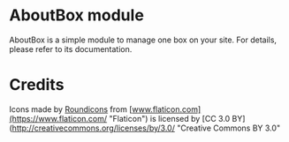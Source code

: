 AboutBox module
===============

AboutBox is a simple module to manage one box on your site. For details, please refer to its documentation.

# Credits

Icons made by [Roundicons](https://www.flaticon.com/authors/roundicons "Roundicons") from [www.flaticon.com](https://www.flaticon.com/ "Flaticon") is licensed by [CC 3.0 BY](http://creativecommons.org/licenses/by/3.0/ "Creative Commons BY 3.0"